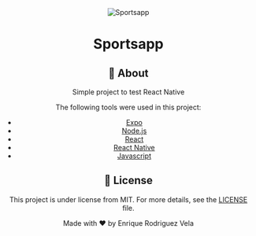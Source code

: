 <div align="center" id="top">
  <img src="./.github/app.gif" alt="Sportsapp" />

<h1 align="center">Sportsapp</h1>

<!-- Status -->

## 🎯 About

Simple project to test React Native


The following tools were used in this project:

- [Expo](https://expo.io/)
- [Node.js](https://nodejs.org/en/)
- [React](https://pt-br.reactjs.org/)
- [React Native](https://reactnative.dev/)
- [Javascript](https://developer.mozilla.org/es/docs/Web/JavaScript)

## 📝 License

This project is under license from MIT. For more details, see the [LICENSE](LICENSE.md) file.

Made with ❤️ by Enrique Rodriguez Vela
